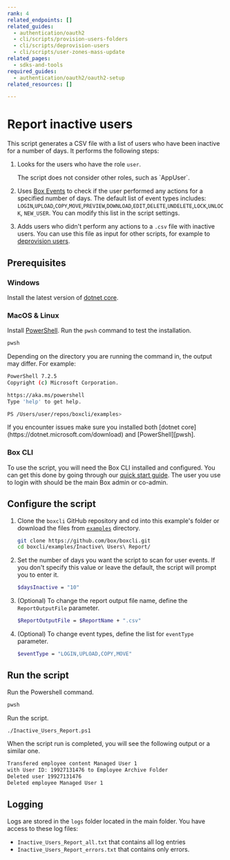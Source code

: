 ```yaml
---
rank: 4
related_endpoints: []
related_guides:
  - authentication/oauth2
  - cli/scripts/provision-users-folders
  - cli/scripts/deprovision-users
  - cli/scripts/user-zones-mass-update
related_pages:
  - sdks-and-tools
required_guides:
  - authentication/oauth2/oauth2-setup
related_resources: []

---
```

# Report inactive users

This script generates a CSV file with a list of users who have been inactive for a number of days. It performs the following steps:

1. Looks for the users who have the role `user`.

    <message>
    The script does not consider other roles, such as `AppUser`.
    </message>

2. Uses [Box Events][boxevents] to check if the user performed any actions for a specified number of days. The default list of event types includes: `LOGIN`,`UPLOAD`,`COPY`,`MOVE`,`PREVIEW`,`DOWNLOAD`,`EDIT`,`DELETE`,`UNDELETE`,`LOCK`,`UNLOCK`, `NEW_USER`. You can modify this list in the script settings.
3. Adds users who didn't perform any actions to a `.csv` file with inactive users. You can use this file as input for other scripts, for example to [deprovision users][deprovisionscript].

## Prerequisites

### Windows

Install the latest version of [dotnet core](https://dotnet.microsoft.com/download).

### MacOS & Linux

Install [PowerShell][pwsh]. Run the `pwsh` command to test the installation.

```bash
pwsh
```

Depending on the directory you are
running the command in, the output may differ.
For example:

```bash
PowerShell 7.2.5
Copyright (c) Microsoft Corporation.

https://aka.ms/powershell
Type 'help' to get help.

PS /Users/user/repos/boxcli/examples>
```

<message>
If you encounter issues make sure you installed both
[dotnet core](https://dotnet.microsoft.com/download) and
[PowerShell][pwsh].
</message>

### Box CLI

To use the script, you will need the Box CLI
installed and configured. You can get this done by going through
our [quick start guide][quickstart]. The user you use to login with should
be the main Box admin or co-admin.

## Configure the script

1. Clone the `boxcli` GitHub repository and cd into this example's folder or download the files from [`examples`][examples] directory.

    ```bash
    git clone https://github.com/box/boxcli.git
    cd boxcli/examples/Inactive\ Users\ Report/
    ```

2. Set the number of days you want the script to scan for user events. If you   don't specify this value or leave the default, the script will prompt you to enter it.

    ```bash
    $daysInactive = "10"
    ```

3. (Optional) To change the report output file name, define the `ReportOutputFile` parameter.

    ```bash
    $ReportOutputFile = $ReportName + ".csv"
    ```

4. (Optional) To change event types, define the list for `eventType` parameter.

    ```bash
    $eventType = "LOGIN,UPLOAD,COPY,MOVE"
    ```

## Run the script

Run the Powershell command.

```bash
pwsh
```

Run the script.

```bash
./Inactive_Users_Report.ps1
```

When the script run is completed, you will see the following
output or a similar one.

```bash
Transfered employee content Managed User 1
with User ID: 19927131476 to Employee Archive Folder
Deleted user 19927131476
Deleted employee Managed User 1
```

## Logging

Logs are stored in the `logs` folder located in the main folder.
You have access to these log files:

* `Inactive_Users_Report_all.txt` that contains all log entries
* `Inactive_Users_Report_errors.txt` that contains only errors.

[scripts]: https://github.com/box/boxcli/tree/main/examples
[pwsh]: https://docs.microsoft.com/en-us/powershell/scripting/install/installing-powershell?view=powershell-7.2
[quickstart]: g://cli/quick-start/create-oauth-app
[boxevents]: resource://event
[deprovisionscript]: g://cli/scripts/deprovision-users
[console]: https://app.box.com/developers/console
[auth]: g://authentication/oauth2/oauth2-setup
[examples]: https://github.com/box/boxcli/tree/main/examples/Inactive%20Users%20Report
